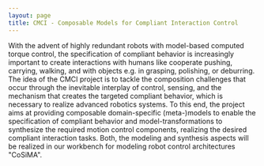 ```yaml
---
layout: page
title: CMCI - Composable Models for Compliant Interaction Control
---
```


With the advent of highly redundant robots with model-based computed
torque control, the specification of compliant behavior is
increasingly important to create interactions with humans like
cooperate pushing, carrying, walking, and with objects e.g. in
grasping, polishing, or deburring. The idea of the CMCI project is to
tackle the composition challenges that occur through the inevitable
interplay of control, sensing, and the mechanism that creates the
targeted compliant behavior, which is necessary to realize advanced
robotics systems. To this end, the project aims at providing
composable domain-specific (meta-)models to enable the specification
of compliant behavior and model-transformations to synthesize the
required motion control components, realizing the desired compliant
interaction tasks. Both, the modeling and synthesis aspects will be
realized in our workbench for modeling robot control architectures
"CoSiMA".
